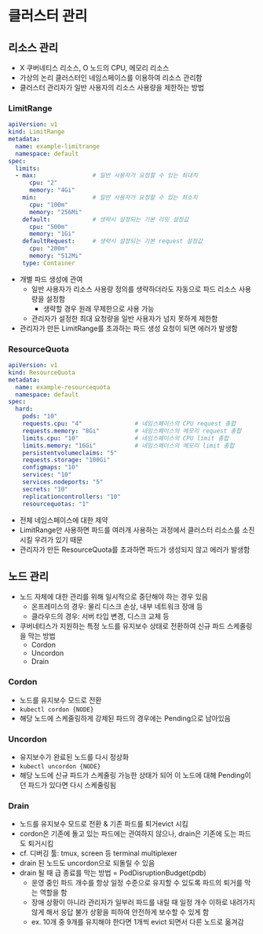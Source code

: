 # 클러스터 관리


## 리소스 관리
- X 쿠버네티스 리소스, O 노드의 CPU, 메모리 리소스
- 가상의 논리 클러스터인 네임스페이스를 이용하여 리소스 관리함
- 클러스터 관리자가 일반 사용자의 리소스 사용량을 제한하는 방법

### LimitRange
```yaml
apiVersion: v1
kind: LimitRange
metadata:
  name: example-limitrange
  namespace: default
spec:
  limits:
  - max:                # 일반 사용자가 요청할 수 있는 최대치
      cpu: "2"
      memory: "4Gi"
    min:                # 일반 사용자가 요청할 수 있는 최소치
      cpu: "100m"
      memory: "256Mi"
    default:            # 생략시 설정되는 기본 리밋 설정값
      cpu: "500m"
      memory: "1Gi"
    defaultRequest:     # 생략시 설정되는 기본 request 설정값
      cpu: "200m"
      memory: "512Mi"
    type: Container
```
- 개별 파드 생성에 관여
    * 일반 사용자가 리소스 사용량 정의를 생략하더라도 자동으로 파드 리소스 사용량을 설정함
        + 생략할 경우 원래 무제한으로 사용 가능
    * 관리자가 설정한 최대 요청량을 일반 사용자가 넘지 못하게 제한함
- 관리자가 만든 LimitRange를 초과하는 파드 생성 요청이 되면 에러가 발생함

### ResourceQuota
```yaml
apiVersion: v1
kind: ResourceQuota
metadata:
  name: example-resourcequota
  namespace: default
spec:
  hard:
    pods: "10"
    requests.cpu: "4"               # 네임스페이스의 CPU request 총합
    requests.memory: "8Gi"          # 네임스페이스의 메모리 request 총합
    limits.cpu: "10"                # 네임스페이스의 CPU limit 총합
    limits.memory: "16Gi"           # 네임스페이스의 메모리 limit 총합
    persistentvolumeclaims: "5"
    requests.storage: "100Gi"
    configmaps: "10"
    services: "10"
    services.nodeports: "5"
    secrets: "10"
    replicationcontrollers: "10"
    resourcequotas: "1"
```
- 전체 네임스페이스에 대한 제약
- LimitRange만 사용하면 파드를 여러개 사용하는 과정에서 클러스터 리소스를 소진시킬 우려가 있기 때문
- 관리자가 만든 ResourceQuota를 초과하면 파드가 생성되지 않고 에러가 발생함


## 노드 관리
- 노드 자체에 대한 관리를 위해 일시적으로 중단해야 하는 경우 있음
    * 온프레미스의 경우: 물리 디스크 손상, 내부 네트워크 장애 등
    * 클라우드의 경우: 서버 타입 변경, 디스크 교체 등
- 쿠버네티스가 지원하는 특정 노드를 유지보수 상태로 전환하여 신규 파드 스케줄링을 막는 방법
    * Cordon
    * Uncordon
    * Drain

### Cordon
- 노드를 유지보수 모드로 전환
- `kubectl cordon {NODE}`
- 해당 노드에 스케줄링하게 강제된 파드의 경우에는 Pending으로 남아있음

### Uncordon
- 유지보수가 완료된 노드를 다시 정상화
- `kubectl uncordon {NODE}`
- 해당 노드에 신규 파드가 스케줄링 가능한 상태가 되어 이 노드에 대해 Pending이던 파드가 있다면 다시 스케줄링됨

### Drain
- 노드를 유지보수 모드로 전환 & 기존 파드를 퇴거evict 시킴
- cordon은 기존에 돌고 있는 파드에는 관여하지 않으나, drain은 기존에 도는 파드도 퇴거시킴
- cf. 디버깅 툴: tmux, screen 등 terminal multiplexer
- drain 된 노드도 uncordon으로 되돌릴 수 있음
- drain 될 때 급 종료를 막는 방법 = PodDisruptionBudget(pdb)
    * 운영 중인 파드 개수를 항상 일정 수준으로 유지할 수 있도록 파드의 퇴거를 막는 역할을 함
    * 장애 상황이 아니라 관리자가 일부러 파드를 내릴 때 일정 개수 이하로 내려가지 않게 해서 응답 불가 상황을 피하여 안전하게 보수할 수 있게 함
    * ex. 10개 중 9개를 유지해야 한다면 1개씩 evict 되면서 다른 노드로 옮겨감